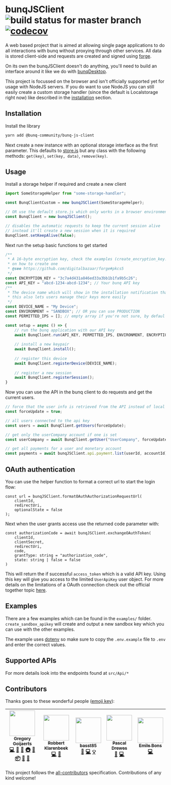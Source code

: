 # bunqJSClient ![build status for master branch](https://api.travis-ci.org/BunqCommunity/bunqJSClient.svg?branch=master) [![codecov](https://codecov.io/gh/BunqCommunity/bunqJSClient/branch/master/graph/badge.svg)](https://codecov.io/gh/BunqCommunity/bunqJSClient)

A web based project that is aimed at allowing single page applications to do all interactions with bunq without proxying through other services. 
All data is stored client-side and requests are created and signed using [forge](https://github.com/digitalbazaar/forge).

On its own the bunqJSClient doesn't do anything, you'll need to build an interface around it like we do with [bunqDesktop](https://github.com/bunqCommunity/bunqDesktop).

This project is focussed on the browser and isn't officially supported yet for usage with NodeJS servers. If you do want to use NodeJS you can still easily create a custom storage handler (since the default is Localstorage right now) like described in the [installation](#installation) section.

## Installation
Install the library
```bash
yarn add @bunq-community/bunq-js-client
```

Next create a new instance with an optional storage interface as the first parameter. 
This defaults to [store.js](https://github.com/marcuswestin/store.js/) but any class 
with the following methods: `get(key)`, `set(key, data)`, `remove(key)`.

## Usage
Install a storage helper if required and create a new client
```js
import SomeStorageHelper from "some-storage-handler"; 

const BunqClientCustom = new bunqJSClient(SomeStorageHelper);

// OR use the default store.js which only works in a browser environment
const BunqClient = new bunqJSClient();

// disables the automatic requests to keep the current session alive
// instead it'll create a new session when it is required
BunqClient.setKeepAlive(false);
```

Next run the setup basic functions to get started
```js
/**
 * A 16-byte encryption key, check the examples (create_encryption_key.js) 
 * on how to create one
 * @see https://github.com/digitalbazaar/forge#pkcs5
 */
const ENCRYPTION_KEY = "3c7a4d431a846ed33a3bb1b1fa9b5c26";
const API_KEY = "abcd-1234-abcd-1234"; // Your bunq API key
/**
 * The device name which will show in the installation notification that bunq sends
 * this also lets users manage their keys more easily
 */ 
const DEVICE_NAME = "My Device"; 
const ENVIRONMENT = "SANDBOX"; // OR you can use PRODUCTION
const PERMITTED_IPS = []; // empty array if you're not sure, by defaul the current IP is used

const setup = async () => {
    // run the bunq application with our API key
    await BunqClient.run(API_KEY, PERMITTED_IPS, ENVIRONMENT, ENCRYPTION_KEY);
    
    // install a new keypair 
    await BunqClient.install();
    
    // register this device
    await BunqClient.registerDevice(DEVICE_NAME);
    
    // register a new session
    await BunqClient.registerSession();
}
```

Now you can use the API in the bunq client to do requests and get the current users.
```js
// force that the user info is retrieved from the API instead of local cache version
const forceUpdate = true;

// all users connected to the api key
const users = await BunqClient.getUsers(forceUpdate);

// get only the userCompany account if one is set
const userCompany = await BunqClient.getUser("UserCompany", forceUpdate);

// get all payments for a user and monetary account
const payments = await bunqJSClient.api.payment.list(userId, accountId);
```

## OAuth authentication
You can use the helper function to format a correct url to start the login flow:
```
const url = bunqJSClient.formatOAuthAuthorizationRequestUrl(
    clientId, 
    redirectUri, 
    optionalState = false
);
```

Next when the user grants access use the returned code parameter with:
```
const authorizationCode = await bunqJSClient.exchangeOAuthToken(
    clientId, 
    clientSecret, 
    redirectUri, 
    code, 
    grantType: string = "authorization_code",
    state: string | false = false
)
```

This will return the if successful `access_token` which is a valid API key. Using this key will give you access to the limited `UserApiKey` user object. For more details on the limitations of a OAuth connection check out the official together topic [here](https://together.bunq.com/d/3016-oauth).

## Examples
There are a few examples which can be found in the `examples/` folder. `create_sandbox_apikey` will create and output a new sandbox key which you can use with the other examples.

The example uses [dotenv](https://github.com/motdotla/dotenv) so make sure to copy the `.env.example` file to `.env` and enter the correct values.

## Supported APIs
For more details look into the endpoints found at `src/Api/*`

## Contributors

Thanks goes to these wonderful people ([emoji key](https://github.com/kentcdodds/all-contributors#emoji-key)):

<!-- ALL-CONTRIBUTORS-LIST:START - Do not remove or modify this section -->
<!-- prettier-ignore -->
| [<img src="https://avatars2.githubusercontent.com/u/7481136?v=4" width="80px;"/><br /><sub><b>Gregory Goijaerts</b></sub>](https://github.com/Crecket)<br />[💻](https://github.com/bunqCommunity/BunqJSClient/commits?author=Crecket "Code") [🎨](#design-Crecket "Design") [📖](https://github.com/bunqCommunity/BunqJSClient/commits?author=Crecket "Documentation") [🚇](#infra-Crecket "Infrastructure (Hosting, Build-Tools, etc)") [👀](#review-Crecket "Reviewed Pull Requests") [📦](#platform-Crecket "Packaging/porting to new platform") [💬](#question-Crecket "Answering Questions") [🐛](https://github.com/bunqCommunity/BunqJSClient/issues?q=author%3ACrecket "Bug reports") | [<img src="https://avatars0.githubusercontent.com/u/5704510?v=4" width="80px;"/><br /><sub><b>Robbert Klarenbeek</b></sub>](https://github.com/robbertkl)<br />[💻](https://github.com/bunqCommunity/BunqJSClient/commits?author=robbertkl "Code") [🐛](https://github.com/bunqCommunity/BunqJSClient/issues?q=author%3Arobbertkl "Bug reports") | [<img src="https://avatars0.githubusercontent.com/u/6396615?v=4" width="80px;"/><br /><sub><b>basst85</b></sub>](https://github.com/basst85)<br />[🐛](https://github.com/bunqCommunity/BunqJSClient/issues?q=author%3Abasst85 "Bug reports") [💻](https://github.com/bunqCommunity/BunqJSClient/commits?author=basst85 "Code") [💡](#example-basst85 "Examples") | [<img src="https://avatars0.githubusercontent.com/u/9350879?v=4" width="80px;"/><br /><sub><b>Pascal Drewes</b></sub>](https://drewez.nl/)<br />[🐛](https://github.com/bunqCommunity/BunqJSClient/issues?q=author%3AWant100Cookies "Bug reports") [💻](https://github.com/bunqCommunity/BunqJSClient/commits?author=Want100Cookies "Code") | [<img src="https://avatars3.githubusercontent.com/u/3186640?v=4" width="80px;"/><br /><sub><b>Emile Bons</b></sub>](http://www.emilebons.nl)<br />[💻](https://github.com/bunqCommunity/BunqJSClient/commits?author=EmileBons "Code") |
| :---: | :---: | :---: | :---: | :---: |
<!-- ALL-CONTRIBUTORS-LIST:END -->

This project follows the [all-contributors](https://github.com/kentcdodds/all-contributors) specification. Contributions of any kind welcome!
